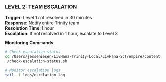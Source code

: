 ### LEVEL 2: TEAM ESCALATION
**Trigger**: Level 1 not resolved in 30 minutes  
**Response**: Notify entire Trinity team  
**Resolution Time**: 1 hour  
**Escalation**: If not resolved in 1 hour, escalate to Level 3

**Monitoring Commands**:
```bash
# Check escalation status
cd /Users/jesseniesen/LivHana-Trinity-Local/LivHana-SoT/empire/content-engine
./check-escalation-status.sh

# Monitor escalation logs
tail -f logs/escalation.log
```
